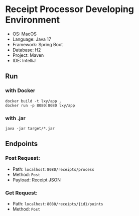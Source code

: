 # Receipt Processor Developing Environment
* OS: MacOS
* Language: Java 17
* Framework: Spring Boot
* Database: H2
* Project: Maven
* IDE: IntelliJ

## Run 
### with Docker
```
docker build -t lxy/app .
docker run -p 8080:8080 lxy/app
```
### with .jar
```
java -jar target/*.jar
```
## Endpoints
### Post Request: 
* Path: `localhost:8080/receipts/process`
* Method: `Post`
* Payload: Receipt JSON

### Get Request: 
* Path: `localhost:8080/receipts/{id}/points`
* Method: `Post`
